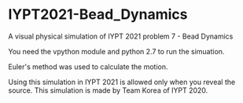# IYPT2021-Bead_Dynamics
A visual physical simulation of IYPT 2021 problem 7 - Bead Dynamics

You need the vpython module and python 2.7 to run the simuation.

Euler's method was used to calculate the motion.

Using this simulation in IYPT 2021 is allowed only when you reveal the source.
This simulation is made by Team Korea of IYPT 2020.
